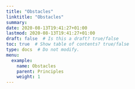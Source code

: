 ```yaml
---
title: "Obstacles"
linktitle: "Obstacles"
summary:
date: 2020-08-13T19:41:27+01:00
lastmod: 2020-08-13T19:41:27+01:00
draft: false  # Is this a draft? true/false
toc: true  # Show table of contents? true/false
type: docs  # Do not modify.
menu:
  example:
    name: Obstacles
    parent: Principles
    weight: 1
---
```

